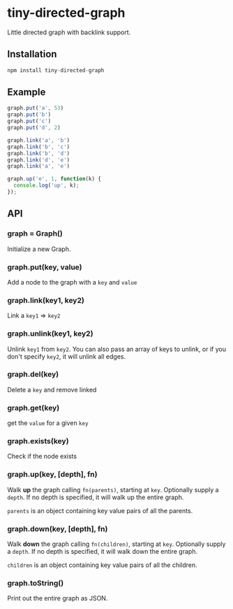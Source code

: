 # tiny-directed-graph

Little directed graph with backlink support.

## Installation

```js
npm install tiny-directed-graph
```

## Example

```js
graph.put('a', 53)
graph.put('b')
graph.put('c')
graph.put('d', 2)

graph.link('a', 'b')
graph.link('b', 'c')
graph.link('b', 'd')
graph.link('d', 'e')
graph.link('a', 'e')

graph.up('e', 1, function(k) {
  console.log('up', k);
});
```

## API

### graph = Graph()

Initialize a new Graph.

### graph.put(key, value)

Add a node to the graph with a `key` and `value`

### graph.link(key1, key2)

Link a `key1` => `key2`

### graph.unlink(key1, key2)

Unlink `key1` from `key2`. You can also pass an array of keys to unlink, or if you don't specify `key2`, it will unlink all edges.

### graph.del(key)

Delete a `key` and remove linked

### graph.get(key)

get the `value` for a given `key`

### graph.exists(key)

Check if the node exists

### graph.up(key, [depth], fn)

Walk **up** the graph calling `fn(parents)`, starting at `key`. Optionally supply a `depth`. If no depth is specified, it will walk up the entire graph.

`parents` is an object containing key value pairs of all the parents.

### graph.down(key, [depth], fn)

Walk **down** the graph calling `fn(children)`, starting at `key`. Optionally supply a `depth`. If no depth is specified, it will walk down the entire graph.

`children` is an object containing key value pairs of all the children.

### graph.toString()

Print out the entire graph as JSON.
